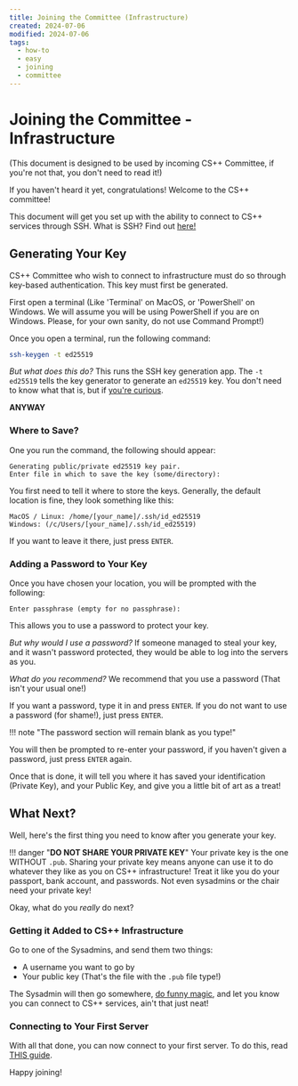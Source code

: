 ```yaml
---
title: Joining the Committee (Infrastructure)
created: 2024-07-06
modified: 2024-07-06
tags:
  - how-to
  - easy
  - joining
  - committee
---
```

# Joining the Committee - Infrastructure
(This document is designed to be used by incoming CS++ Committee, if you're not that, you don't need to read it!)

If you haven't heard it yet, congratulations! Welcome to the CS++ committee!

This document will get you set up with the ability to connect to CS++ services through SSH. What is SSH? Find out [here!](./ssh.md)

## Generating Your Key
CS++ Committee who wish to connect to infrastructure must do so through key-based authentication.
This key must first be generated.

First open a terminal (Like 'Terminal' on MacOS, or 'PowerShell' on Windows. We will assume you will be using PowerShell if you are on Windows. Please, for your own sanity, do not use Command Prompt!)

Once you open a terminal, run the following command:
```bash
ssh-keygen -t ed25519
```

*But what does this do?*
This runs the SSH key generation app.
The `-t ed25519` tells the key generator to generate an `ed25519` key. You don't need to know what that is, but if [you're curious](https://www.brandonchecketts.com/archives/its-2023-you-should-be-using-an-ed25519-ssh-key-and-other-current-best-practices).

**ANYWAY**
### Where to Save?
One you run the command, the following should appear:
```
Generating public/private ed25519 key pair.
Enter file in which to save the key (some/directory):
```

You first need to tell it where to store the keys. Generally, the default location is fine, they look something like this:
```
MacOS / Linux: /home/[your_name]/.ssh/id_ed25519
Windows: (/c/Users/[your_name]/.ssh/id_ed25519)
```

If you want to leave it there, just press `ENTER`.

### Adding a Password to Your Key
Once you have chosen your location, you will be prompted with the following:
```
Enter passphrase (empty for no passphrase):
```
This allows you to use a password to protect your key.

*But why would I use a password?*
If someone managed to steal your key, and it wasn't password protected, they would be able to log into the servers as you.

*What do you recommend?*
We recommend that you  use a password (That isn't your usual one!)

If you want a password, type it in and press `ENTER`.
If you do not want to use a password (for shame!), just press `ENTER`.

!!! note "The password section will remain blank as you type!"

You will then be prompted to re-enter your password, if you haven't given a password, just press `ENTER` again.

Once that is done, it will tell you where it has saved your identification (Private Key), and your Public Key, and give you a little bit of art as a treat!

## What Next?
Well, here's the first thing you need to know after you generate your key.

!!! danger "__DO NOT SHARE YOUR PRIVATE KEY__"
	Your private key is the one WITHOUT `.pub`. Sharing your private key means anyone can use it to do whatever they like as you on CS++ infrastructure! Treat it like you do your passport, bank account, and passwords. Not even sysadmins or the chair need your private key!

Okay, what do you *really* do next?

### Getting it Added to CS++ Infrastructure
Go to one of the Sysadmins, and send them two things:
- A username you want to go by
- Your public key (That's the file with the `.pub` file type!)

The Sysadmin will then go somewhere, [do funny magic](./add-a-user.md), and let you know you can connect to CS++ services, ain't that just neat!

### Connecting to Your First Server
With all that done, you can now connect to your first server. To do this, read [THIS guide](./ssh.md).

Happy joining!
